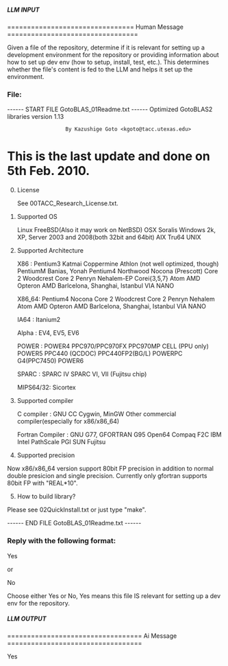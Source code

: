 ##### LLM INPUT #####
================================ Human Message =================================

Given a file of the repository, determine if it is relevant for setting up a development environment for the repository or providing information about how to set up dev env (how to setup, install, test, etc.). This determines whether the file's content is fed to the LLM and helps it set up the environment.

### File:
------ START FILE GotoBLAS_01Readme.txt ------
              Optimized GotoBLAS2 libraries version 1.13

                       By Kazushige Goto <kgoto@tacc.utexas.edu>

# This is the last update and done on 5th Feb. 2010.

0. License

   See 00TACC_Research_License.txt.

1. Supported OS

     Linux
     FreeBSD(Also it may work on NetBSD)
     OSX
     Soralis
     Windows 2k, XP, Server 2003 and 2008(both 32bit and 64bit)
     AIX
     Tru64 UNIX

2. Supported Architecture

    X86  : Pentium3 Katmai
                    Coppermine
           Athlon  (not well optimized, though)
           PentiumM Banias, Yonah
           Pentium4 Northwood
                    Nocona (Prescott)
	   Core 2   Woodcrest
	   Core 2   Penryn
           Nehalem-EP  Corei{3,5,7}
	   Atom
           AMD Opteron
	   AMD Barlcelona, Shanghai, Istanbul
	   VIA NANO

   X86_64: Pentium4 Nocona
	   Core 2   Woodcrest
	   Core 2   Penryn
           Nehalem
	   Atom
           AMD Opteron
	   AMD Barlcelona, Shanghai, Istanbul
	   VIA NANO

   IA64  : Itanium2

   Alpha : EV4, EV5, EV6

   POWER : POWER4
           PPC970/PPC970FX
           PPC970MP
	   CELL (PPU only)
           POWER5
           PPC440   (QCDOC)
           PPC440FP2(BG/L)
	   POWERPC G4(PPC7450)
           POWER6

   SPARC : SPARC IV
           SPARC VI, VII (Fujitsu chip)

   MIPS64/32: Sicortex

3. Supported compiler

   C compiler       : GNU CC
                      Cygwin, MinGW
                      Other commercial compiler(especially for x86/x86_64)

   Fortran Compiler : GNU G77, GFORTRAN
		      G95
		      Open64
                      Compaq
                      F2C
                      IBM
                      Intel
                      PathScale
                      PGI
                      SUN
                      Fujitsu

4. Supported precision

 Now x86/x86_64 version support 80bit FP precision in addition to
normal double presicion and single precision. Currently only
gfortran supports 80bit FP with "REAL*10".


5. How to build library?

 Please see 02QuickInstall.txt or just type "make".


------ END FILE GotoBLAS_01Readme.txt ------

### Reply with the following format:

<rel>Yes</rel>

or

<rel>No</rel>

Choose either Yes or No, Yes means this file IS relevant for setting up a dev env for the repository.

##### LLM OUTPUT #####
================================== Ai Message ==================================

<rel>Yes</rel>